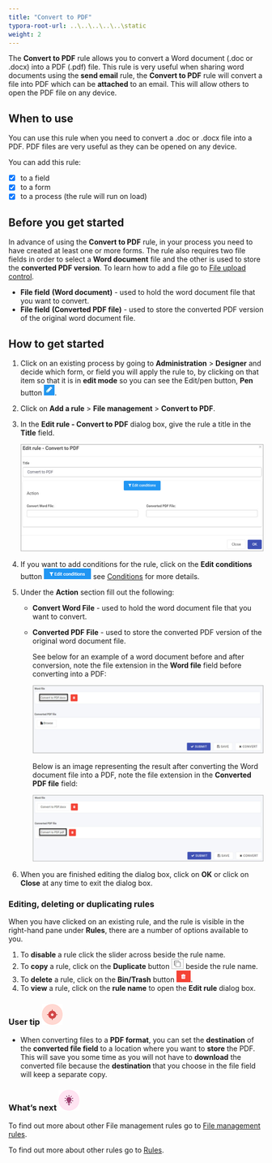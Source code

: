 ```yaml
---
title: "Convert to PDF"
typora-root-url: ..\..\..\..\..\static
weight: 2
---
```


The **Convert to PDF** rule allows you to convert a Word document (.doc or .docx) into a PDF (.pdf) file. This rule is very useful when sharing word documents using the **send email** rule, the **Convert to PDF** rule will convert a file into PDF which can be **attached** to an email. This will allow others to open the PDF file on any device.

## When to use 

You can use this rule when you need to convert a .doc or .docx file into a PDF. PDF files are very useful as they can be opened on any device. 

You can add this rule:
- [x] to a field
- [x] to a form 
- [x] to a process (the rule will run on load)

## Before you get started

In advance of using the **Convert to PDF** rule, in your process you need to have created at least one or more forms. The rule also requires two file fields in order to select a **Word document** file and the other is used to store the **converted PDF version**. To learn how to add a file go to [File upload control](/docs/platform/controls/input/file-upload/).

- **File field** **(Word document)** - used to hold the word document file that you want to convert.
- **File field** **(Converted PDF file)** - used to store the converted PDF version of the original word document file.

## How to get started

1. Click on an existing process by going to **Administration** > **Designer** and decide which form, or field you will apply the rule to, by clicking on that item so that it is in **edit mode** so you can see the Edit/pen button, **Pen** button ![Pen button](/images/penicon.png).

2. Click on **Add a rule** > **File management** > **Convert to PDF**.

3. In the **Edit rule - Convert to PDF** dialog box, give the rule a title in the **Title** field.

   ![Edit rule - convert to PDF](/images/convert-to-pdf-edit-rule.jpg)

4. If you want to add conditions for the rule, click on the **Edit conditions** button ![Edit conditions button](/images/editconditions.png) see [Conditions](/docs/platform/rules/general/add-conditions/) for more details.

5. Under the **Action** section fill out the following:

   - **Convert Word File** - used to hold the word document file that you want to convert.

   - **Converted PDF File** - used to store the converted PDF version of the original word document file.

      See below for an example of a word document before and after conversion, note the file extension in the **Word file** field before converting into a PDF:

     ![Convert to pdf before](/images/convert-to-pdf-example-before.jpg)

     Below is an image representing the result after converting the Word document file into a PDF, note the file extension in the **Converted PDF file** field:

     ![Edit rule - convert to PDF](/images/convert-to-pdf-example.jpg)

6. When you are finished editing the dialog box, click on **OK** or click on **Close** at any time to exit the dialog box.

### Editing, deleting or duplicating rules

When you have clicked on an existing rule, and the rule is visible in the right-hand pane under **Rules**, there are a number of options available to you.

1. To **disable** a rule click the slider across beside the rule name.
2. To **copy** a rule, click on the **Duplicate** button ![Duplicate button](/images/duplicate-button.jpg) beside the rule name.
3. To **delete** a rule, click on the **Bin/Trash** button ![Bin/Trash button](/images/bin.png).
4. To **view** a rule, click on the **rule name** to open the **Edit rule** dialog box.

### User tip ![Target icon](/images/05.png)

- When converting files to a **PDF format**, you can set the **destination** of the **converted file field** to a location where you want to **store** the PDF. This will save you some time as you will not have to **download** the converted file because the **destination** that you choose in the file field will keep a separate copy.

### What’s next ![Idea icon](/images/18.png)

To find out more about other File management rules go to [File management rules](/docs/platform/rules/files/).

To find out more about other rules go to [Rules](/docs/platform/rules/).
